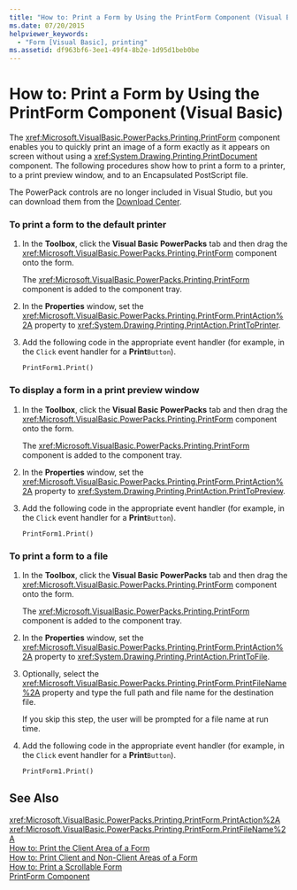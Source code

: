 ```yaml
---
title: "How to: Print a Form by Using the PrintForm Component (Visual Basic)"
ms.date: 07/20/2015
helpviewer_keywords: 
  - "Form [Visual Basic], printing"
ms.assetid: df963bf6-3ee1-49f4-8b2e-1d95d1beb0be
---
```

# How to: Print a Form by Using the PrintForm Component (Visual Basic)
The <xref:Microsoft.VisualBasic.PowerPacks.Printing.PrintForm> component enables you to quickly print an image of a form exactly as it appears on screen without using a <xref:System.Drawing.Printing.PrintDocument> component. The following procedures show how to print a form to a printer, to a print preview window, and to an Encapsulated PostScript file.  
  
 The PowerPack controls are no longer included in Visual Studio, but you can download them from the [Download Center](http://www.microsoft.com/en-us/download/details.aspx?id=25169).  
  
### To print a form to the default printer  
  
1. In the **Toolbox**, click the **Visual Basic PowerPacks** tab and then drag the <xref:Microsoft.VisualBasic.PowerPacks.Printing.PrintForm> component onto the form.  
  
    The <xref:Microsoft.VisualBasic.PowerPacks.Printing.PrintForm> component is added to the component tray.  
  
2. In the **Properties** window, set the <xref:Microsoft.VisualBasic.PowerPacks.Printing.PrintForm.PrintAction%2A> property to <xref:System.Drawing.Printing.PrintAction.PrintToPrinter>.  
  
3. Add the following code in the appropriate event handler (for example, in the `Click` event handler for a **Print**`Button`).  
  
   ```  
   PrintForm1.Print()  
   ```  
  
### To display a form in a print preview window  
  
1. In the **Toolbox**, click the **Visual Basic PowerPacks** tab and then drag the <xref:Microsoft.VisualBasic.PowerPacks.Printing.PrintForm> component onto the form.  
  
    The <xref:Microsoft.VisualBasic.PowerPacks.Printing.PrintForm> component is added to the component tray.  
  
2. In the **Properties** window, set the <xref:Microsoft.VisualBasic.PowerPacks.Printing.PrintForm.PrintAction%2A> property to <xref:System.Drawing.Printing.PrintAction.PrintToPreview>.  
  
3. Add the following code in the appropriate event handler (for example, in the `Click` event handler for a **Print**`Button`).  
  
   ```  
   PrintForm1.Print()  
   ```  
  
### To print a form to a file  
  
1. In the **Toolbox**, click the **Visual Basic PowerPacks** tab and then drag the <xref:Microsoft.VisualBasic.PowerPacks.Printing.PrintForm> component onto the form.  
  
    The <xref:Microsoft.VisualBasic.PowerPacks.Printing.PrintForm> component is added to the component tray.  
  
2. In the **Properties** window, set the <xref:Microsoft.VisualBasic.PowerPacks.Printing.PrintForm.PrintAction%2A> property to <xref:System.Drawing.Printing.PrintAction.PrintToFile>.  
  
3. Optionally, select the <xref:Microsoft.VisualBasic.PowerPacks.Printing.PrintForm.PrintFileName%2A> property and type the full path and file name for the destination file.  
  
    If you skip this step, the user will be prompted for a file name at run time.  
  
4. Add the following code in the appropriate event handler (for example, in the `Click` event handler for a **Print**`Button`).  
  
   ```  
   PrintForm1.Print()  
   ```  
  
## See Also  
 <xref:Microsoft.VisualBasic.PowerPacks.Printing.PrintForm.PrintAction%2A>  
 <xref:Microsoft.VisualBasic.PowerPacks.Printing.PrintForm.PrintFileName%2A>  
 [How to: Print the Client Area of a Form](../../../visual-basic/developing-apps/printing/how-to-print-the-client-area-of-a-form.md)  
 [How to: Print Client and Non-Client Areas of a Form](../../../visual-basic/developing-apps/printing/how-to-print-client-and-non-client-areas-of-a-form.md)  
 [How to: Print a Scrollable Form](../../../visual-basic/developing-apps/printing/how-to-print-a-scrollable-form.md)  
 [PrintForm Component](../../../visual-basic/developing-apps/printing/printform-component.md)
